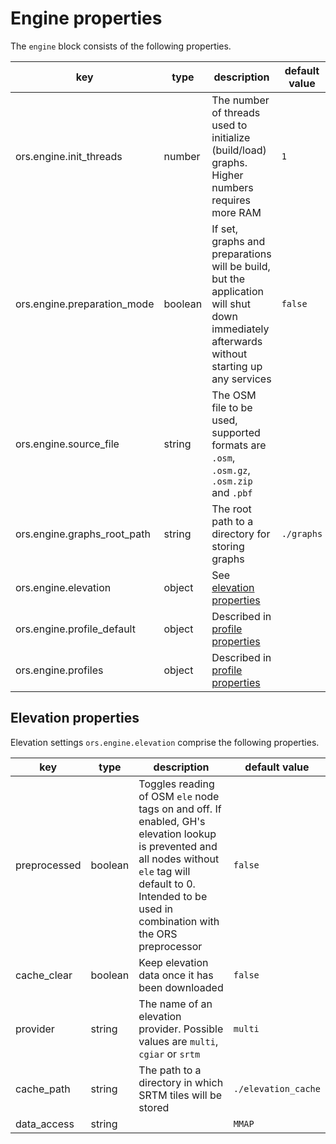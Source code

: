 # Engine properties 

The `engine` block consists of the following properties.

| key                         | type    | description                                                                                                                               | default value |
|-----------------------------|---------|-------------------------------------------------------------------------------------------------------------------------------------------|---------------|
| ors.engine.init_threads     | number  | The number of threads used to initialize (build/load) graphs. Higher numbers requires more RAM                                            | `1`           |
| ors.engine.preparation_mode | boolean | If set, graphs and preparations will be build, but the application will shut down immediately afterwards without starting up any services | `false`       |
| ors.engine.source_file      | string  | The OSM file to be used, supported formats are `.osm`, `.osm.gz`, `.osm.zip` and `.pbf`                                                   |               |
| ors.engine.graphs_root_path | string  | The root path to a directory for storing graphs                                                                                           | `./graphs`    |
| ors.engine.elevation        | object  | See [elevation properties](#elevation-properties)                                                                                         |               |
| ors.engine.profile_default  | object  | Described in [profile properties](profiles)                                                                                               |               |
| ors.engine.profiles         | object  | Described in [profile properties](profiles)                                                                                               |               |

## Elevation properties

Elevation settings `ors.engine.elevation` comprise the following properties.

| key          | type    | description                                                                                                                                                                                                       | default value       |
|--------------|---------|-------------------------------------------------------------------------------------------------------------------------------------------------------------------------------------------------------------------|---------------------|
| preprocessed | boolean | Toggles reading of OSM `ele` node tags on and off. If enabled, GH's elevation lookup is prevented and all nodes without `ele` tag will default to 0. Intended to be used in combination with the ORS preprocessor | `false`             |
| cache_clear  | boolean | Keep elevation data once it has been downloaded                                                                                                                                                                   | `false`             |
| provider     | string  | The name of an elevation provider. Possible values are `multi`, `cgiar` or `srtm`                                                                                                                                 | `multi`             |
| cache_path   | string  | The path to a directory in which SRTM tiles will be stored                                                                                                                                                        | `./elevation_cache` |
| data_access  | string  |                                                                                                                                                                                                                   | `MMAP`              |

